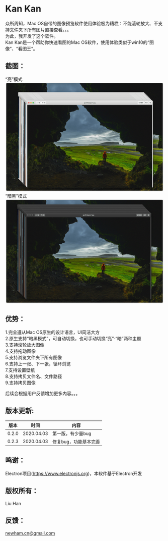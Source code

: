 # Kan Kan

众所周知，Mac OS自带的图像预览软件使用体验极为糟糕：不能滚轮放大、不支持文件夹下所有图片直接查看。。。  
为此，我开发了这个软件。  
Kan Kan是一个帮助你快速看图的Mac OS软件，使用体验类似于win10的“图像”、“看图王”。  

## 截图：
“亮”模式  
<img src="cap_1.png">
“暗黑”模式  
<img src="cap_2.png">
  
## 优势：  
1.完全遵从Mac OS原生的设计语言，UI简洁大方  
2.原生支持“暗黑模式”，可自动切换，也可手动切换“亮”-“暗”两种主题  
3.支持滚轮放大图像  
4.支持拖动图像  
5.支持浏览文件夹下所有图像  
6.支持上一张、下一张，循环浏览  
7.支持设置壁纸  
8.支持拷贝文件名、文件路径  
9.支持拷贝图像  

后续会根据用户反馈增加更多内容。。。  

## 版本更新:
版本  |时间       |内容
-----|----------|-------
0.2.0|2020.04.03|第一版，有少量bug
0.2.3|2020.04.03|修复bug，功能基本完善
  
## 鸣谢：  
Electron项目(https://www.electronjs.org)，本软件基于Electron开发
  
## 版权所有：  
Liu Han
  
## 反馈：   
newham.cn@gmail.com  

